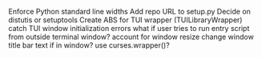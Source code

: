 Enforce Python standard line widths
Add repo URL to setup.py
Decide on distutis or setuptools
Create ABS for TUI wrapper (TUILibraryWrapper)
catch TUI window initialization errors
what if user tries to run entry script from outside terminal window?
account for window resize
change window title bar text if in window?
use curses.wrapper()?
